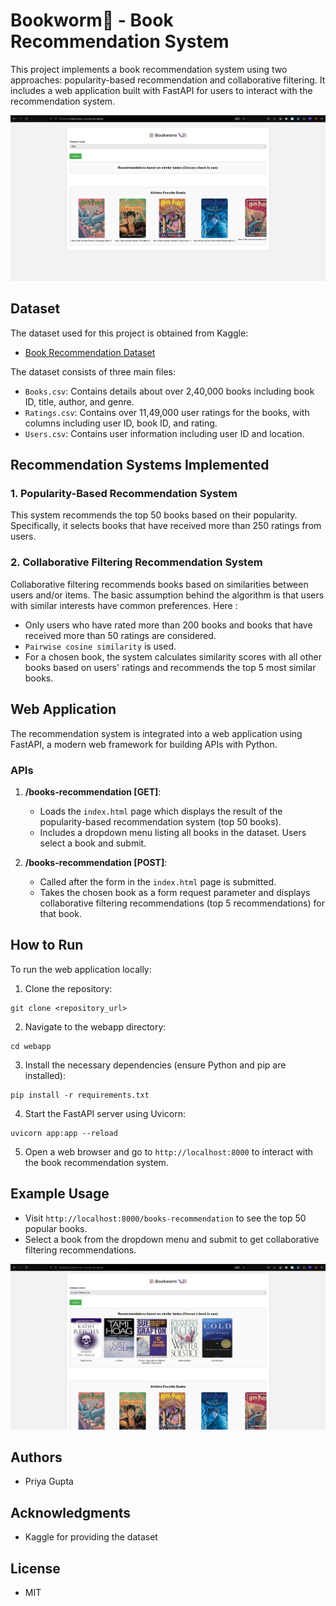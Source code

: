 # Bookworm🐛 - Book Recommendation System

This project implements a book recommendation system using two approaches: popularity-based recommendation and collaborative filtering. It includes a web application built with FastAPI for users to interact with the recommendation system.


![DEMO1](screenshots/recommendation1.png)


## Dataset

The dataset used for this project is obtained from Kaggle:
- [Book Recommendation Dataset](https://www.kaggle.com/datasets/arashnic/book-recommendation-dataset)

The dataset consists of three main files:
- `Books.csv`: Contains details about over 2,40,000 books including book ID, title, author, and genre.
- `Ratings.csv`: Contains over 11,49,000 user ratings for the books, with columns including user ID, book ID, and rating.
- `Users.csv`: Contains user information including user ID and location.

## Recommendation Systems Implemented

### 1. Popularity-Based Recommendation System

This system recommends the top 50 books based on their popularity. Specifically, it selects books that have received more than 250 ratings from users.

### 2. Collaborative Filtering Recommendation System

Collaborative filtering recommends books based on similarities between users and/or items. The basic assumption behind the algorithm is that users with similar interests have common preferences. Here :
- Only users who have rated more than 200 books and books that have received more than 50 ratings are considered.
- `Pairwise cosine similarity` is used.
- For a chosen book, the system calculates similarity scores with all other books based on users' ratings and recommends the top 5 most similar books.

## Web Application

The recommendation system is integrated into a web application using FastAPI, a modern web framework for building APIs with Python.

### APIs

1. **/books-recommendation [GET]**:
   - Loads the `index.html` page which displays the result of the popularity-based recommendation system (top 50 books).
   - Includes a dropdown menu listing all books in the dataset. Users select a book and submit.

2. **/books-recommendation [POST]**:
   - Called after the form in the `index.html` page is submitted.
   - Takes the chosen book as a form request parameter and displays collaborative filtering recommendations (top 5 recommendations) for that book.

## How to Run

To run the web application locally:

1. Clone the repository: 
```
git clone <repository_url>
```
2. Navigate to the webapp directory: 
```
cd webapp
```
3. Install the necessary dependencies (ensure Python and pip are installed): 
``` 
pip install -r requirements.txt
``` 
4. Start the FastAPI server using Uvicorn:
```
uvicorn app:app --reload
```
5. Open a web browser and go to `http://localhost:8000` to interact with the book recommendation system.

## Example Usage

- Visit `http://localhost:8000/books-recommendation` to see the top 50 popular books.
- Select a book from the dropdown menu and submit to get collaborative filtering recommendations.

![DEMO2](screenshots/recommendation2.png)

## Authors

- Priya Gupta

## Acknowledgments

- Kaggle for providing the dataset

## License

- MIT

